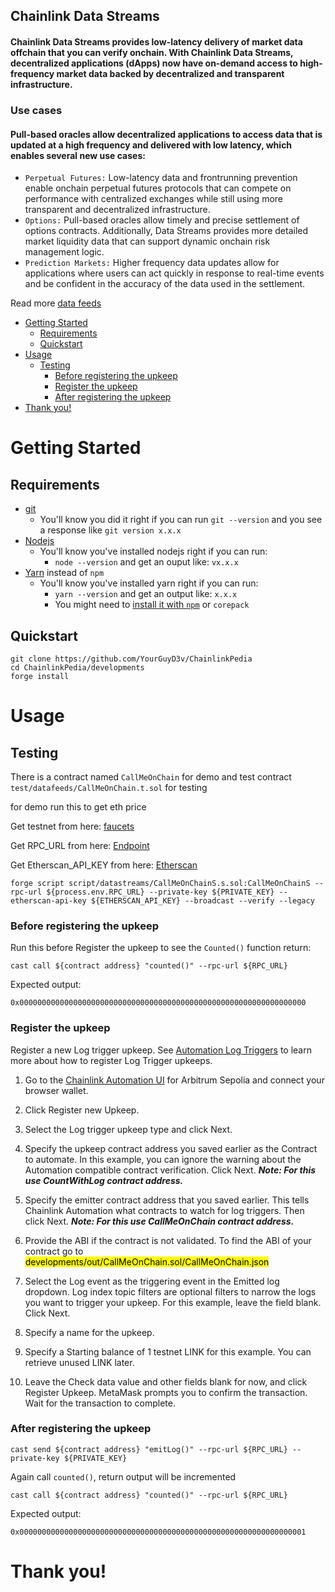 ## Chainlink Data Streams

#### Chainlink Data Streams provides low-latency delivery of market data offchain that you can verify onchain. With Chainlink Data Streams, decentralized applications (dApps) now have on-demand access to high-frequency market data backed by decentralized and transparent infrastructure.

### Use cases

#### Pull-based oracles allow decentralized applications to access data that is updated at a high frequency and delivered with low latency, which enables several new use cases:

- `Perpetual Futures:` Low-latency data and frontrunning prevention enable onchain perpetual futures protocols that can compete on performance with centralized exchanges while still using more transparent and decentralized infrastructure.
- `Options:` Pull-based oracles allow timely and precise settlement of options contracts. Additionally, Data Streams provides more detailed market liquidity data that can support dynamic onchain risk management logic.
- `Prediction Markets:` Higher frequency data updates allow for applications where users can act quickly in response to real-time events and be confident in the accuracy of the data used in the settlement.

Read more [data feeds](https://docs.chain.link/data-streams)

- [Getting Started](#getting-started)
  - [Requirements](#requirements)
  - [Quickstart](#quickstart)
- [Usage](#usage)
  - [Testing](#testing)
    - [Before registering the upkeep](#before-registering-the-upkeep)
    - [Register the upkeep](#register-the-upkeep)
    - [After registering the upkeep](#after-registering-the-upkeep)
- [Thank you!](#thank-you)

# Getting Started

## Requirements

- [git](https://git-scm.com/book/en/v2/Getting-Started-Installing-Git)
  - You'll know you did it right if you can run `git --version` and you see a response like `git version x.x.x`
- [Nodejs](https://nodejs.org/en/)
  - You'll know you've installed nodejs right if you can run:
    - `node --version` and get an ouput like: `vx.x.x`
- [Yarn](https://yarnpkg.com/getting-started/install) instead of `npm`
  - You'll know you've installed yarn right if you can run:
    - `yarn --version` and get an output like: `x.x.x`
    - You might need to [install it with `npm`](https://classic.yarnpkg.com/lang/en/docs/install/) or `corepack`

## Quickstart

```
git clone https://github.com/YourGuyD3v/ChainlinkPedia
cd ChainlinkPedia/developments
forge install
```

# Usage

## Testing

There is a contract named `CallMeOnChain` for demo and test contract `test/datafeeds/CallMeOnChain.t.sol` for testing

for demo run this to get eth price

Get testnet from here: [faucets](https://faucets.chain.link/)

Get RPC_URL from here: [Endpoint](https://dashboard.alchemy.com/)

Get Etherscan_API_KEY from here: [Etherscan](https://etherscan.io/myaccount)

```
forge script script/datastreams/CallMeOnChainS.s.sol:CallMeOnChainS --rpc-url ${process.env.RPC_URL} --private-key ${PRIVATE_KEY} --etherscan-api-key ${ETHERSCAN_API_KEY} --broadcast --verify --legacy
```

### Before registering the upkeep

Run this before Register the upkeep to see the `Counted()` function return:

```
cast call ${contract address} "counted()" --rpc-url ${RPC_URL}
```

Expected output:

```
0x0000000000000000000000000000000000000000000000000000000000000000
```

### Register the upkeep

Register a new Log trigger upkeep. See [Automation Log Triggers](https://docs.chain.link/chainlink-automation/guides/log-trigger) to learn more about how to register Log Trigger upkeeps.

1. Go to the [Chainlink Automation UI](https://automation.chain.link/arbitrum-sepolia) for Arbitrum Sepolia and connect your browser wallet.

2. Click Register new Upkeep.

3. Select the Log trigger upkeep type and click Next.

4. Specify the upkeep contract address you saved earlier as the Contract to automate. In this example, you can ignore the warning about the Automation compatible contract verification. Click Next.
   **_Note: For this use CountWithLog contract address._**

5. Specify the emitter contract address that you saved earlier. This tells Chainlink Automation what contracts to watch for log triggers. Then click Next.
   **_Note: For this use CallMeOnChain contract address._**

6. Provide the ABI if the contract is not validated. To find the ABI of your contract go to <mark>developments/out/CallMeOnChain.sol/CallMeOnChain.json</mark>

7. Select the Log event as the triggering event in the Emitted log dropdown. Log index topic filters are optional filters to narrow the logs you want to trigger your upkeep. For this example, leave the field blank. Click Next.

8. Specify a name for the upkeep.

9. Specify a Starting balance of 1 testnet LINK for this example. You can retrieve unused LINK later.

10. Leave the Check data value and other fields blank for now, and click Register Upkeep. MetaMask prompts you to confirm the transaction. Wait for the transaction to complete.

### After registering the upkeep

```
cast send ${contract address} "emitLog()" --rpc-url ${RPC_URL} --private-key ${PRIVATE_KEY}
```

Again call `counted()`, return output will be incremented

```
cast call ${contract address} "counted()" --rpc-url ${RPC_URL}
```

Expected output:

```
0x0000000000000000000000000000000000000000000000000000000000000001
```

# Thank you!
